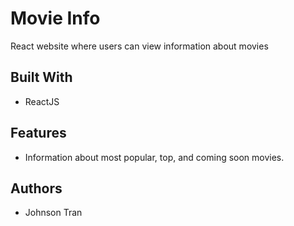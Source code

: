 # Movie Info

React website where users can view information about movies

## Built With

* ReactJS

## Features

* Information about most popular, top, and coming soon movies.

## Authors

* Johnson Tran
